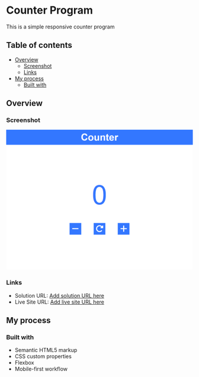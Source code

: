# Counter Program

This is a simple responsive counter program

## Table of contents

- [Overview](#overview)
  - [Screenshot](#screenshot)
  - [Links](#links)
- [My process](#my-process)
  - [Built with](#built-with)

## Overview

### Screenshot

![](./img/screenshot.png)

### Links

- Solution URL: [Add solution URL here](https://github.com/mukul-km/counterProgram)
- Live Site URL: [Add live site URL here](https://mukul-km.github.io/counterProgram/)

## My process

### Built with

- Semantic HTML5 markup
- CSS custom properties
- Flexbox
- Mobile-first workflow
